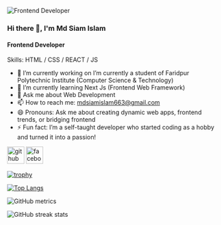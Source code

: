 
![Frontend Developer](https://files.oaiusercontent.com/file-DB9Ky94RNuGNwqi15Ac7HG?se=2024-12-24T16%3A26%3A52Z&sp=r&sv=2024-08-04&sr=b&rscc=max-age%3D604800%2C%20immutable%2C%20private&rscd=attachment%3B%20filename%3Daf95f721-4ad9-4443-a846-21c07f0112e5.webp&sig=qzfGxh/u94SJVMHudOVSFusVgupP1EKAfQIwmk0k/qc%3D)

### Hi there 👋, I'm Md Siam Islam
#### Frontend Developer



Skills:  HTML / CSS / REACT / JS 

- 🔭 I’m currently working on I’m currently a student of Faridpur Polytechnic Institute (Computer Science & Technology) 
- 🌱 I’m currently learning Next Js (Frontend Web Framework) 
- 💬 Ask me about Web Development 
- 📫 How to reach me: mdsiamislam663@gmail.com 
- 😄 Pronouns: Ask me about creating dynamic web apps, frontend trends, or bridging frontend 
- ⚡ Fun fact: I’m a self-taught developer who started coding as a hobby and turned it into a passion! 


[<img src='https://cdn.jsdelivr.net/npm/simple-icons@3.0.1/icons/github.svg' alt='github' height='40'>](https://github.com/https://github.com/md-siam-islam)  [<img src='https://cdn.jsdelivr.net/npm/simple-icons@3.0.1/icons/facebook.svg' alt='facebook' height='40'>](https://www.facebook.com/https://www.facebook.com/MD.Siam.Islam.1478)  

[![trophy](https://github-profile-trophy.vercel.app/?username=https://github.com/md-siam-islam)](https://github.com/ryo-ma/github-profile-trophy)

[![Top Langs](https://github-readme-stats.vercel.app/api/top-langs/?username=https://github.com/md-siam-islam)](https://github.com/anuraghazra/github-readme-stats)

![GitHub metrics](https://metrics.lecoq.io/https://github.com/md-siam-islam)  

![GitHub streak stats](https://streak-stats.demolab.com/?user=https://github.com/md-siam-islam)  

